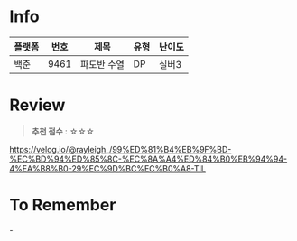 # Info
|플랫폼|번호|제목|유형|난이도|
|----|----|----|----|----|
|백준|9461|파도반 수열|DP|실버3|

# Review
> **추천 점수** : ☆☆☆

https://velog.io/@rayleigh_/99%ED%81%B4%EB%9F%BD-%EC%BD%94%ED%85%8C-%EC%8A%A4%ED%84%B0%EB%94%94-4%EA%B8%B0-29%EC%9D%BC%EC%B0%A8-TIL

# To Remember
\-